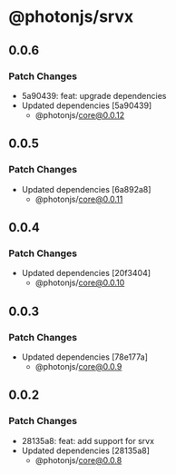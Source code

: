 # @photonjs/srvx

## 0.0.6

### Patch Changes

- 5a90439: feat: upgrade dependencies
- Updated dependencies [5a90439]
  - @photonjs/core@0.0.12

## 0.0.5

### Patch Changes

- Updated dependencies [6a892a8]
  - @photonjs/core@0.0.11

## 0.0.4

### Patch Changes

- Updated dependencies [20f3404]
  - @photonjs/core@0.0.10

## 0.0.3

### Patch Changes

- Updated dependencies [78e177a]
  - @photonjs/core@0.0.9

## 0.0.2

### Patch Changes

- 28135a8: feat: add support for srvx
- Updated dependencies [28135a8]
  - @photonjs/core@0.0.8
